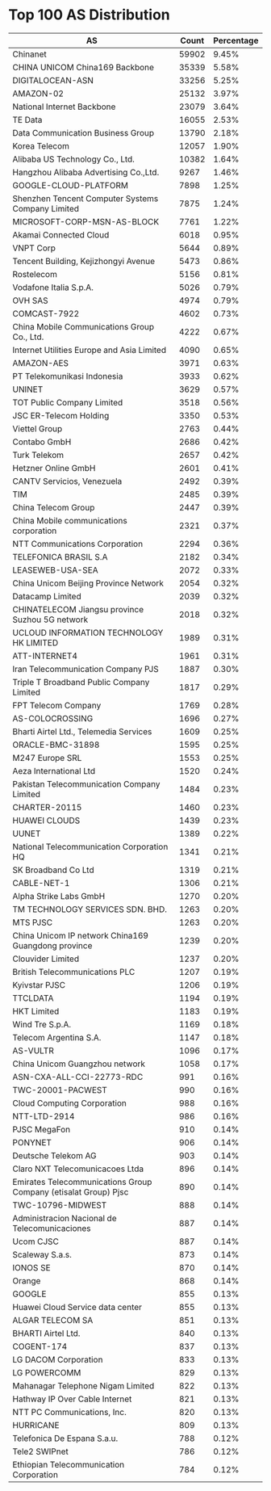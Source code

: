 # Top 100 AS Distribution
| AS | Count | Percentage |
|----|----|----|
| Chinanet | 59902 | 9.45% |
| CHINA UNICOM China169 Backbone | 35339 | 5.58% |
| DIGITALOCEAN-ASN | 33256 | 5.25% |
| AMAZON-02 | 25132 | 3.97% |
| National Internet Backbone | 23079 | 3.64% |
| TE Data | 16055 | 2.53% |
| Data Communication Business Group | 13790 | 2.18% |
| Korea Telecom | 12057 | 1.90% |
| Alibaba US Technology Co., Ltd. | 10382 | 1.64% |
| Hangzhou Alibaba Advertising Co.,Ltd. | 9267 | 1.46% |
| GOOGLE-CLOUD-PLATFORM | 7898 | 1.25% |
| Shenzhen Tencent Computer Systems Company Limited | 7875 | 1.24% |
| MICROSOFT-CORP-MSN-AS-BLOCK | 7761 | 1.22% |
| Akamai Connected Cloud | 6018 | 0.95% |
| VNPT Corp | 5644 | 0.89% |
| Tencent Building, Kejizhongyi Avenue | 5473 | 0.86% |
| Rostelecom | 5156 | 0.81% |
| Vodafone Italia S.p.A. | 5026 | 0.79% |
| OVH SAS | 4974 | 0.79% |
| COMCAST-7922 | 4602 | 0.73% |
| China Mobile Communications Group Co., Ltd. | 4222 | 0.67% |
| Internet Utilities Europe and Asia Limited | 4090 | 0.65% |
| AMAZON-AES | 3971 | 0.63% |
| PT Telekomunikasi Indonesia | 3933 | 0.62% |
| UNINET | 3629 | 0.57% |
| TOT Public Company Limited | 3518 | 0.56% |
| JSC ER-Telecom Holding | 3350 | 0.53% |
| Viettel Group | 2763 | 0.44% |
| Contabo GmbH | 2686 | 0.42% |
| Turk Telekom | 2657 | 0.42% |
| Hetzner Online GmbH | 2601 | 0.41% |
| CANTV Servicios, Venezuela | 2492 | 0.39% |
| TIM | 2485 | 0.39% |
| China Telecom Group | 2447 | 0.39% |
| China Mobile communications corporation | 2321 | 0.37% |
| NTT Communications Corporation | 2294 | 0.36% |
| TELEFONICA BRASIL S.A | 2182 | 0.34% |
| LEASEWEB-USA-SEA | 2072 | 0.33% |
| China Unicom Beijing Province Network | 2054 | 0.32% |
| Datacamp Limited | 2039 | 0.32% |
| CHINATELECOM Jiangsu province Suzhou 5G network | 2018 | 0.32% |
| UCLOUD INFORMATION TECHNOLOGY HK LIMITED | 1989 | 0.31% |
| ATT-INTERNET4 | 1961 | 0.31% |
| Iran Telecommunication Company PJS | 1887 | 0.30% |
| Triple T Broadband Public Company Limited | 1817 | 0.29% |
| FPT Telecom Company | 1769 | 0.28% |
| AS-COLOCROSSING | 1696 | 0.27% |
| Bharti Airtel Ltd., Telemedia Services | 1609 | 0.25% |
| ORACLE-BMC-31898 | 1595 | 0.25% |
| M247 Europe SRL | 1553 | 0.25% |
| Aeza International Ltd | 1520 | 0.24% |
| Pakistan Telecommunication Company Limited | 1484 | 0.23% |
| CHARTER-20115 | 1460 | 0.23% |
| HUAWEI CLOUDS | 1439 | 0.23% |
| UUNET | 1389 | 0.22% |
| National Telecommunication Corporation HQ | 1341 | 0.21% |
| SK Broadband Co Ltd | 1319 | 0.21% |
| CABLE-NET-1 | 1306 | 0.21% |
| Alpha Strike Labs GmbH | 1270 | 0.20% |
| TM TECHNOLOGY SERVICES SDN. BHD. | 1263 | 0.20% |
| MTS PJSC | 1263 | 0.20% |
| China Unicom IP network China169 Guangdong province | 1239 | 0.20% |
| Clouvider Limited | 1237 | 0.20% |
| British Telecommunications PLC | 1207 | 0.19% |
| Kyivstar PJSC | 1206 | 0.19% |
| TTCLDATA | 1194 | 0.19% |
| HKT Limited | 1183 | 0.19% |
| Wind Tre S.p.A. | 1169 | 0.18% |
| Telecom Argentina S.A. | 1147 | 0.18% |
| AS-VULTR | 1096 | 0.17% |
| China Unicom Guangzhou network | 1058 | 0.17% |
| ASN-CXA-ALL-CCI-22773-RDC | 991 | 0.16% |
| TWC-20001-PACWEST | 990 | 0.16% |
| Cloud Computing Corporation | 988 | 0.16% |
| NTT-LTD-2914 | 986 | 0.16% |
| PJSC MegaFon | 910 | 0.14% |
| PONYNET | 906 | 0.14% |
| Deutsche Telekom AG | 903 | 0.14% |
| Claro NXT Telecomunicacoes Ltda | 896 | 0.14% |
| Emirates Telecommunications Group Company (etisalat Group) Pjsc | 890 | 0.14% |
| TWC-10796-MIDWEST | 888 | 0.14% |
| Administracion Nacional de Telecomunicaciones | 887 | 0.14% |
| Ucom CJSC | 887 | 0.14% |
| Scaleway S.a.s. | 873 | 0.14% |
| IONOS SE | 870 | 0.14% |
| Orange | 868 | 0.14% |
| GOOGLE | 855 | 0.13% |
| Huawei Cloud Service data center | 855 | 0.13% |
| ALGAR TELECOM SA | 851 | 0.13% |
| BHARTI Airtel Ltd. | 840 | 0.13% |
| COGENT-174 | 837 | 0.13% |
| LG DACOM Corporation | 833 | 0.13% |
| LG POWERCOMM | 829 | 0.13% |
| Mahanagar Telephone Nigam Limited | 822 | 0.13% |
| Hathway IP Over Cable Internet | 821 | 0.13% |
| NTT PC Communications, Inc. | 820 | 0.13% |
| HURRICANE | 809 | 0.13% |
| Telefonica De Espana S.a.u. | 788 | 0.12% |
| Tele2 SWIPnet | 786 | 0.12% |
| Ethiopian Telecommunication Corporation | 784 | 0.12% |
